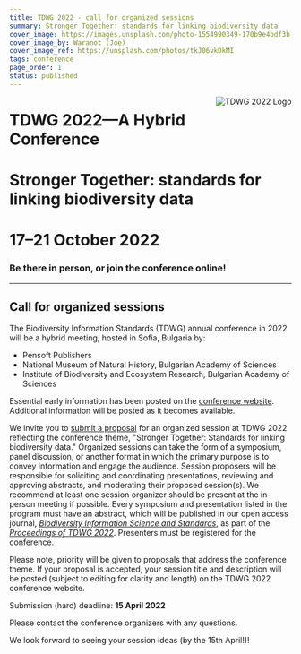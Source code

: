 ```yaml
---
title: TDWG 2022 - call for organized sessions
summary: Stronger Together: standards for linking biodiversity data
cover_image: https://images.unsplash.com/photo-1554990349-170b9e4bdf3b
cover_image_by: Waranot (Joe)
cover_image_ref: https://unsplash.com/photos/tkJ06vkDkMI 
tags: conference
page_order: 1
status: published
---
```


<img src="https://static.tdwg.org/conferences/2022/tdwg-2022-logo-sm.png" alt="TDWG 2022 Logo" style="float:right;padding-left:10px;padding-bottom:10px">

# TDWG 2022—A Hybrid Conference

# Stronger Together: standards for linking biodiversity data

# 17–21 October 2022

### Be there in person, or join the conference online!

---

## Call for organized sessions

The Biodiversity Information Standards (TDWG) annual conference in 2022 will be a hybrid meeting, hosted in Sofia, Bulgaria by:

- Pensoft Publishers
- National Museum of Natural History, Bulgarian Academy of Sciences
- Institute of Biodiversity and Ecosystem Research, Bulgarian Academy of Sciences

Essential early information has been posted on the [conference website](https://www.tdwg.org/conferences/2022/). Additional information will be posted as it becomes available.

We invite you to [submit a proposal](https://www.surveymonkey.com/r/CYK8HPR) for an organized session at TDWG 2022 reflecting the conference theme, "Stronger Together: Standards for linking biodiversity data." Organized sessions can take the form of a symposium, panel discussion, or another format in which the primary purpose is to convey information and engage the audience. Session proposers will be responsible for soliciting and coordinating presentations, reviewing and approving abstracts, and moderating their proposed session(s). We recommend at least one session organizer should be present at the in-person meeting if possible. Every symposium and presentation listed in the program must have an abstract, which will be published in our open access journal, _[Biodiversity Information Science and Standards](https://biss.pensoft.net/)_, as part of the _[Proceedings of TDWG 2022]()_. Presenters must be registered for the conference.

Please note, priority will be given to proposals that address the conference theme. If your proposal is accepted, your session title and description will be posted (subject to editing for clarity and length) on the TDWG 2022 conference website.

Submission (hard) deadline:  **15 April 2022**

Please contact the conference organizers with any questions.

We look forward to seeing your session ideas (by the 15th April!)!

